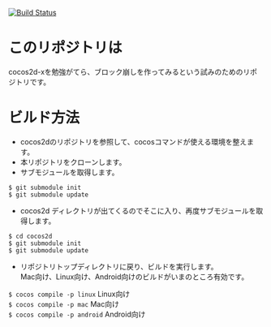 [![Build Status](https://travis-ci.org/pankona/KonaReflection.svg?branch=master)](https://travis-ci.org/pankona/KonaReflection)

# このリポジトリは

cocos2d-xを勉強がてら、ブロック崩しを作ってみるという試みのためのリポジトリです。

# ビルド方法

* cocos2dのリポジトリを参照して、cocosコマンドが使える環境を整えます。
* 本リポジトリをクローンします。
* サブモジュールを取得します。

`$ git submodule init`  
`$ git submodule update`  

* cocos2d ディレクトリが出てくるのでそこに入り、再度サブモジュールを取得します。

`$ cd cocos2d`  
`$ git submodule init`  
`$ git submodule update`  

* リポジトリトップディレクトリに戻り、ビルドを実行します。  
Mac向け、Linux向け、Android向けのビルドがいまのところ有効です。
  
`$ cocos compile -p linux` Linux向け  
`$ cocos compile -p mac` Mac向け  
`$ cocos compile -p android` Android向け  

